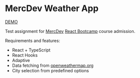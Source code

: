 # MercDev Weather App

[DEMO](https://weather-app-2a554.web.app/)

Test assignment for [MercDev](https://mercdev.com/) [React Bootcamp](https://academy.mercdev.com/#web) course admission.

Requirements and features:

- React + TypeScript
- React Hooks
- Adaptive
- Data fetching from [openweathermap.org](https://openweathermap.org/api)
- City selection from predefined options
